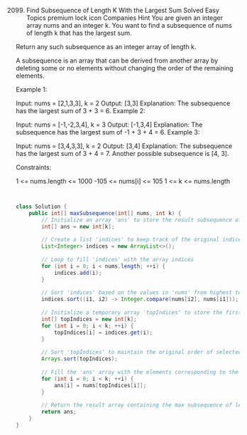 2099. Find Subsequence of Length K With the Largest Sum
Solved
Easy
Topics
premium lock icon
Companies
Hint
You are given an integer array nums and an integer k. You want to find a subsequence of nums of length k that has the largest sum.

Return any such subsequence as an integer array of length k.

A subsequence is an array that can be derived from another array by deleting some or no elements without changing the order of the remaining elements.

 

Example 1:

Input: nums = [2,1,3,3], k = 2
Output: [3,3]
Explanation:
The subsequence has the largest sum of 3 + 3 = 6.
Example 2:

Input: nums = [-1,-2,3,4], k = 3
Output: [-1,3,4]
Explanation: 
The subsequence has the largest sum of -1 + 3 + 4 = 6.
Example 3:

Input: nums = [3,4,3,3], k = 2
Output: [3,4]
Explanation:
The subsequence has the largest sum of 3 + 4 = 7. 
Another possible subsequence is [4, 3].
 

Constraints:

1 <= nums.length <= 1000
-105 <= nums[i] <= 105
1 <= k <= nums.length

```java


class Solution {
    public int[] maxSubsequence(int[] nums, int k) {
        // Initialize an array 'ans' to store the result subsequence of length k
        int[] ans = new int[k];
      
        // Create a list 'indices' to keep track of the original indices of the array elements
        List<Integer> indices = new ArrayList<>();
      
        // Loop to fill 'indices' with the array indices
        for (int i = 0; i < nums.length; ++i) {
            indices.add(i);
        }
      
        // Sort 'indices' based on the values in 'nums' from highest to lowest
        indices.sort((i1, i2) -> Integer.compare(nums[i2], nums[i1]));
      
        // Initialize a temporary array 'topIndices' to store the first k sorted indices
        int[] topIndices = new int[k];
        for (int i = 0; i < k; ++i) {
            topIndices[i] = indices.get(i);
        }
      
        // Sort 'topIndices' to maintain the original order of selected k elements
        Arrays.sort(topIndices);
      
        // Fill the 'ans' array with the elements corresponding to the sorted indices
        for (int i = 0; i < k; ++i) {
            ans[i] = nums[topIndices[i]];
        }
      
        // Return the result array containing the max subsequence of length k
        return ans;
    }
}
```

